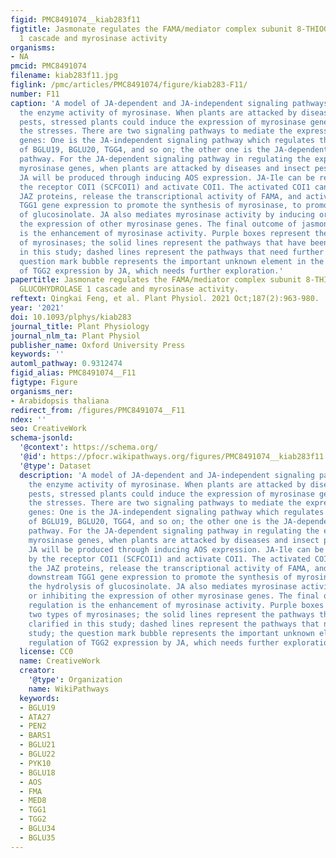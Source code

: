 ```yaml
---
figid: PMC8491074__kiab283f11
figtitle: Jasmonate regulates the FAMA/mediator complex subunit 8-THIOGLUCOSIDE GLUCOHYDROLASE
  1 cascade and myrosinase activity
organisms:
- NA
pmcid: PMC8491074
filename: kiab283f11.jpg
figlink: /pmc/articles/PMC8491074/figure/kiab283-F11/
number: F11
caption: 'A model of JA-dependent and JA-independent signaling pathways in regulating
  the enzyme activity of myrosinase. When plants are attacked by diseases and insect
  pests, stressed plants could induce the expression of myrosinase genes to resist
  the stresses. There are two signaling pathways to mediate the expression of myrosinase
  genes: One is the JA-independent signaling pathway which regulates the expression
  of BGLU19, BGLU20, TGG4, and so on; the other one is the JA-dependent signaling
  pathway. For the JA-dependent signaling pathway in regulating the expression of
  myrosinase genes, when plants are attacked by diseases and insect pests, endogenous
  JA will be produced through inducing AOS expression. JA-Ile can be recognized by
  the receptor COI1 (SCFCOI1) and activate COI1. The activated COI1 can degrade the
  JAZ proteins, release the transcriptional activity of FAMA, and activate the downstream
  TGG1 gene expression to promote the synthesis of myrosinase, to promote the hydrolysis
  of glucosinolate. JA also mediates myrosinase activity by inducing or inhibiting
  the expression of other myrosinase genes. The final outcome of jasmonate regulation
  is the enhancement of myrosinase activity. Purple boxes represent the two types
  of myrosinases; the solid lines represent the pathways that have been clarified
  in this study; dashed lines represent the pathways that need further study; the
  question mark bubble represents the important unknown element in the regulation
  of TGG2 expression by JA, which needs further exploration.'
papertitle: Jasmonate regulates the FAMA/mediator complex subunit 8-THIOGLUCOSIDE
  GLUCOHYDROLASE 1 cascade and myrosinase activity.
reftext: Qingkai Feng, et al. Plant Physiol. 2021 Oct;187(2):963-980.
year: '2021'
doi: 10.1093/plphys/kiab283
journal_title: Plant Physiology
journal_nlm_ta: Plant Physiol
publisher_name: Oxford University Press
keywords: ''
automl_pathway: 0.9312474
figid_alias: PMC8491074__F11
figtype: Figure
organisms_ner:
- Arabidopsis thaliana
redirect_from: /figures/PMC8491074__F11
ndex: ''
seo: CreativeWork
schema-jsonld:
  '@context': https://schema.org/
  '@id': https://pfocr.wikipathways.org/figures/PMC8491074__kiab283f11.html
  '@type': Dataset
  description: 'A model of JA-dependent and JA-independent signaling pathways in regulating
    the enzyme activity of myrosinase. When plants are attacked by diseases and insect
    pests, stressed plants could induce the expression of myrosinase genes to resist
    the stresses. There are two signaling pathways to mediate the expression of myrosinase
    genes: One is the JA-independent signaling pathway which regulates the expression
    of BGLU19, BGLU20, TGG4, and so on; the other one is the JA-dependent signaling
    pathway. For the JA-dependent signaling pathway in regulating the expression of
    myrosinase genes, when plants are attacked by diseases and insect pests, endogenous
    JA will be produced through inducing AOS expression. JA-Ile can be recognized
    by the receptor COI1 (SCFCOI1) and activate COI1. The activated COI1 can degrade
    the JAZ proteins, release the transcriptional activity of FAMA, and activate the
    downstream TGG1 gene expression to promote the synthesis of myrosinase, to promote
    the hydrolysis of glucosinolate. JA also mediates myrosinase activity by inducing
    or inhibiting the expression of other myrosinase genes. The final outcome of jasmonate
    regulation is the enhancement of myrosinase activity. Purple boxes represent the
    two types of myrosinases; the solid lines represent the pathways that have been
    clarified in this study; dashed lines represent the pathways that need further
    study; the question mark bubble represents the important unknown element in the
    regulation of TGG2 expression by JA, which needs further exploration.'
  license: CC0
  name: CreativeWork
  creator:
    '@type': Organization
    name: WikiPathways
  keywords:
  - BGLU19
  - ATA27
  - PEN2
  - BARS1
  - BGLU21
  - BGLU22
  - PYK10
  - BGLU18
  - AOS
  - FMA
  - MED8
  - TGG1
  - TGG2
  - BGLU34
  - BGLU35
---
```

